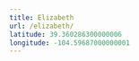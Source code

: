 ```yaml
---
title: Elizabeth
url: /elizabeth/
latitude: 39.360286300000006
longitude: -104.59687000000001
---
```

